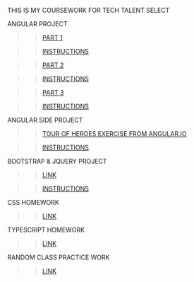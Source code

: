 THIS IS MY COURSEWORK FOR TECH TALENT SELECT

ANGULAR PROJECT 

>>[PART 1](https://github.com/gwyche/Homeworks-for-TTS-Select/tree/master/AngularHWs1-3andHero/hw1)

>>[INSTRUCTIONS](https://github.com/gwyche/Homeworks-for-TTS-Select/blob/master/AngularHWs1-3andHero/hw1/Angular_basics_HW.pdf)

>>[PART 2](https://github.com/gwyche/Homeworks-for-TTS-Select/tree/master/AngularHWs1-3andHero/hw2)

>>[INSTRUCTIONS](https://github.com/gwyche/Homeworks-for-TTS-Select/blob/master/AngularHWs1-3andHero/hw2/Angular_Services_HW.pdf)

>>[PART 3](https://github.com/gwyche/Homeworks-for-TTS-Select/tree/master/AngularHWs1-3andHero/hw3)

>>[INSTRUCTIONS](https://github.com/gwyche/Homeworks-for-TTS-Select/blob/master/AngularHWs1-3andHero/hw3/Angular_Services_HW.pdf)

ANGULAR SIDE PROJECT 

>>[TOUR OF HEROES EXERCISE FROM ANGULAR.IO](https://github.com/gwyche/Homeworks-for-TTS-Select/tree/master/AngularHWs1-3andHero/Hero_Game/angular-tour-of-heroes)

>>[INSTRUCTIONS](https://angular.io/tutorial)

BOOTSTRAP & JQUERY PROJECT

>>[LINK](https://github.com/gwyche/Homeworks-for-TTS-Select/tree/master/BootStrap%20and%20JQuery)

>>[INSTRUCTIONS](https://github.com/gwyche/Homeworks-for-TTS-Select/blob/master/BootStrap%20and%20JQuery/bootstrap_project_homework.pdf)

CSS HOMEWORK

>>[LINK](https://github.com/gwyche/Homeworks-for-TTS-Select/tree/master/CSS_Homework)


TYPESCRIPT HOMEWORK

>>[LINK](https://github.com/gwyche/Homeworks-for-TTS-Select/tree/master/Typescript_HW)


RANDOM CLASS PRACTICE WORK

>>[LINK](https://github.com/gwyche/Homeworks-for-TTS-Select/tree/master/Random_Practice_Exercises)




